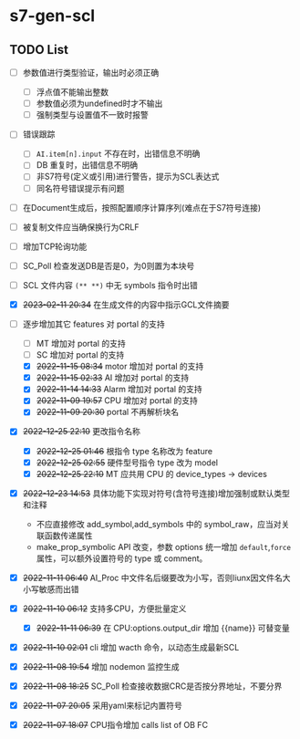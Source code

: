 # s7-gen-scl

## TODO List

+ [ ] 参数值进行类型验证，输出时必须正确
  
  + [ ] 浮点值不能输出整数
  + [ ] 参数值必须为undefined时才不输出
  + [ ] 强制类型与设置值不一致时报警

+ [ ] 错误跟踪
  
  + [ ] `AI.item[n].input` 不存在时，出错信息不明确
  + [ ] DB 重复时，出错信息不明确
  + [ ] 非S7符号(定义或引用)进行警告，提示为SCL表达式
  + [ ] 同名符号错误提示有问题

+ [ ] 在Document生成后，按照配置顺序计算序列(难点在于S7符号连接)

+ [ ] 被复制文件应当确保换行为CRLF

+ [ ] 增加TCP轮询功能

+ [ ] SC_Poll 检查发送DB是否是0，为0则置为本块号

+ [ ] SCL 文件内容 `(** **)` 中无 symbols 指令时出错

+ [x] ~~2023-02-11 20:34~~ 在生成文件的内容中指示GCL文件摘要

+ [ ] 逐步增加其它 features 对 portal 的支持
  
  + [ ] MT 增加对 portal 的支持
  + [ ] SC 增加对 portal 的支持
  + [x] ~~2022-11-15 08:34~~ motor 增加对 portal 的支持
  + [x] ~~2022-11-15 02:33~~ AI 增加对 portal 的支持
  + [x] ~~2022-11-14 14:33~~ Alarm 增加对 portal 的支持
  + [x] ~~2022-11-09 19:57~~ CPU 增加对 portal 的支持
  + [x] ~~2022-11-09 20:30~~ portal 不再解析块名

+ [x] ~~2022-12-25 22:10~~ 更改指令名称
  
  + [x] ~~2022-12-25 01:46~~ 根指令 type 名称改为 feature
  + [x] ~~2022-12-25 02:55~~ 硬件型号指令 type 改为 model
  + [x] ~~2022-12-25 22:10~~ MT 应共用 CPU 的 device_types -> devices

+ [x] ~~2022-12-23 14:53~~ 具体功能下实现对符号(含符号连接)增加强制或默认类型和注释
  
  + 不应直接修改 add_symbol,add_symbols 中的 symbol_raw，应当对关联函数传递属性
  + make_prop_symbolic API 改变，参数 options 统一增加 `default`,`force` 属性，可以额外设置符号的 type 或 comment。

+ [x] ~~2022-11-11 06:40~~ AI_Proc 中文件名后缀要改为小写，否则liunx因文件名大小写敏感而出错

+ [x] ~~2022-11-10 06:12~~ 支持多CPU，方便批量定义
  
  + [x] ~~2022-11-11 06:39~~ 在 CPU:options.output_dir 增加 {{name}} 可替变量

+ [x] ~~2022-11-10 02:01~~ cli 增加 wacth 命令，以动态生成最新SCL

+ [x] ~~2022-11-08 19:54~~ 增加 nodemon 监控生成

+ [x] ~~2022-11-08 18:25~~ SC_Poll 检查接收数据CRC是否按分界地址，不要分界

+ [x] ~~2022-11-07 20:05~~ 采用yaml来标记内置符号

+ [x] ~~2022-11-07 18:07~~ CPU指令增加 calls list of OB FC
